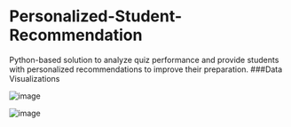 # Personalized-Student-Recommendation
 Python-based solution to analyze quiz performance and provide students with personalized recommendations to improve their preparation.
###Data Visualizations

![image](https://github.com/user-attachments/assets/679ad5f3-5869-4c9b-b768-18cffb7113bb)



![image](https://github.com/user-attachments/assets/bcac31e6-ae68-411d-b45e-d7d6331a7266)
